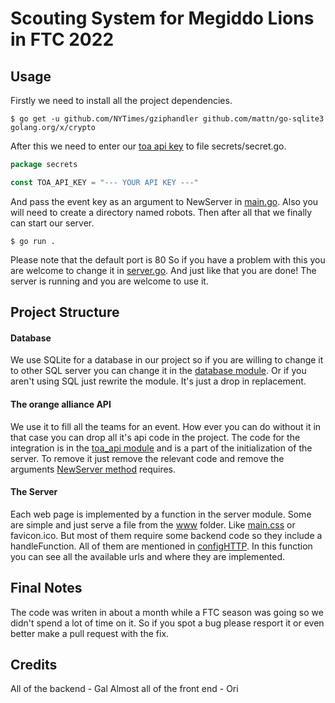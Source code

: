# Scouting System for Megiddo Lions in FTC 2022
## Usage
Firstly we need to install all the project dependencies.
```shell
$ go get -u github.com/NYTimes/gziphandler github.com/mattn/go-sqlite3 golang.org/x/crypto
```

After this we need to enter our [toa api key](https://theorangealliance.org/apidocs) to file secrets/secret.go.
```go
package secrets

const TOA_API_KEY = "--- YOUR API KEY ---"
```
And pass the event key as an argument to NewServer in [main.go](main.go).
Also you will need to create a directory named robots.
Then after all that we finally can start our server.
```shell
$ go run .
```
Please note that the default port is 80 So if you have a problem with this you are welcome to change it in [server.go](server.go).
And just like that you are done! The server is running and you are welcome to use it.

## Project Structure
#### Database
We use SQLite for a database in our project so if you are willing to change it to other SQL server you can change it in
the [database module](server/database). Or if you aren't using SQL just rewrite the module. It's just a drop in replacement.
#### The orange alliance API
We use it to fill all the teams for an event. How ever you can do without it in that case you can drop all it's api
code in the project.
The code for the integration is in the [toa_api module](server/toa_api) and is a part of the initialization of the server.
To remove it just remove the relevant code and remove the arguments [NewServer method](server/server.go) requires.
#### The Server
Each web page is implemented by a function in the server module. Some are simple and just serve a file from the [www](www) folder.
Like [main.css](main.css) or favicon.ico.
But most of them require some backend code so they include a handleFunction. All of them are mentioned in [configHTTP](server/server.go).
In this function you can see all the available urls and where they are implemented.

## Final Notes
The code was writen in about a month while a FTC season was going so we didn't spend a lot of time on it.
So if you spot a bug please resport it or even better make a pull request with the fix.

## Credits
All of the backend - Gal
Almost all of the front end - Ori